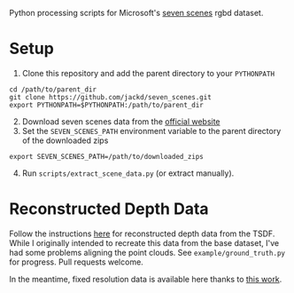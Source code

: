 Python processing scripts for Microsoft's [seven scenes](https://www.microsoft.com/en-us/research/project/rgb-d-dataset-7-scenes/) rgbd dataset.

# Setup
1. Clone this repository and add the parent directory to your `PYTHONPATH`
```
cd /path/to/parent_dir
git clone https://github.com/jackd/seven_scenes.git
export PYTHONPATH=$PYTHONPATH:/path/to/parent_dir
```
2. Download seven scenes data from the [official website](https://www.microsoft.com/en-us/research/project/rgb-d-dataset-7-scenes/)
3. Set the `SEVEN_SCENES_PATH` environment variable to the parent directory of the downloaded zips
```
export SEVEN_SCENES_PATH=/path/to/downloaded_zips
```
4. Run `scripts/extract_scene_data.py` (or extract manually).

# Reconstructed Depth Data
Follow the instructions [here](preprocessed/README.md) for reconstructed depth data from the TSDF. While I originally intended to recreate this data from the base dataset, I've had some problems aligning the point clouds. See `example/ground_truth.py` for progress. Pull requests welcome.

In the meantime, fixed resolution data is available here thanks to [this work](https://bitbucket.org/shenlongwang/proximalnet/src/master/).
